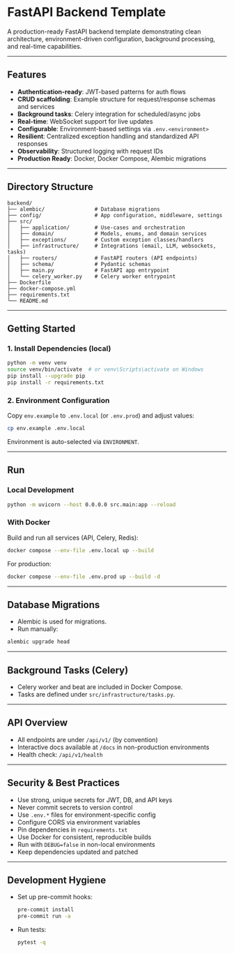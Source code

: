 # FastAPI Backend Template

A production-ready FastAPI backend template demonstrating clean architecture, environment-driven configuration, background processing, and real-time capabilities.

---

## Features
- **Authentication-ready**: JWT-based patterns for auth flows
- **CRUD scaffolding**: Example structure for request/response schemas and services
- **Background tasks**: Celery integration for scheduled/async jobs
- **Real-time**: WebSocket support for live updates
- **Configurable**: Environment-based settings via `.env.<environment>`
- **Resilient**: Centralized exception handling and standardized API responses
- **Observability**: Structured logging with request IDs
- **Production Ready**: Docker, Docker Compose, Alembic migrations

---

## Directory Structure
```
backend/
├── alembic/                # Database migrations
├── config/                 # App configuration, middleware, settings
├── src/
│   ├── application/        # Use-cases and orchestration
│   ├── domain/             # Models, enums, and domain services
│   ├── exceptions/         # Custom exception classes/handlers
│   ├── infrastructure/     # Integrations (email, LLM, websockets, tasks)
│   ├── routers/            # FastAPI routers (API endpoints)
│   ├── schema/             # Pydantic schemas
│   ├── main.py             # FastAPI app entrypoint
│   └── celery_worker.py    # Celery worker entrypoint
├── Dockerfile
├── docker-compose.yml
├── requirements.txt
└── README.md
```

---

## Getting Started

### 1. Install Dependencies (local)
```bash
python -m venv venv
source venv/bin/activate  # or venv\Scripts\activate on Windows
pip install --upgrade pip
pip install -r requirements.txt
```

### 2. Environment Configuration
Copy `env.example` to `.env.local` (or `.env.prod`) and adjust values:
```bash
cp env.example .env.local
```
Environment is auto-selected via `ENVIRONMENT`.

---

## Run

### Local Development
```bash
python -m uvicorn --host 0.0.0.0 src.main:app --reload
```

### With Docker
Build and run all services (API, Celery, Redis):
```bash
docker compose --env-file .env.local up --build
```
For production:
```bash
docker compose --env-file .env.prod up --build -d
```

---

## Database Migrations
- Alembic is used for migrations.
- Run manually:
```bash
alembic upgrade head
```

---

## Background Tasks (Celery)
- Celery worker and beat are included in Docker Compose.
- Tasks are defined under `src/infrastructure/tasks.py`.

---

## API Overview
- All endpoints are under `/api/v1/` (by convention)
- Interactive docs available at `/docs` in non-production environments
- Health check: `/api/v1/health`

---

## Security & Best Practices
- Use strong, unique secrets for JWT, DB, and API keys
- Never commit secrets to version control
- Use `.env.*` files for environment-specific config
- Configure CORS via environment variables
- Pin dependencies in `requirements.txt`
- Use Docker for consistent, reproducible builds
- Run with `DEBUG=false` in non-local environments
- Keep dependencies updated and patched

---

## Development Hygiene
- Set up pre-commit hooks:
  ```bash
  pre-commit install
  pre-commit run -a
  ```
- Run tests:
  ```bash
  pytest -q
  ```

